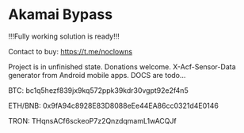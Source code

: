 # Akamai Bypass

!!!Fully working solution is ready!!!

Contact to buy: https://t.me/noclowns

Project is in unfinished state.
Donations welcome.
X-Acf-Sensor-Data generator from Android mobile apps.
DOCS are todo...

BTC: bc1q5hezf839jx9kq572ppk39kdr30vgpt92e2f4n5

ETH/BNB: 0x9fA94c8928E83D8088eEe44EA86cc0321d4E0146

TRON: THqnsACf6sckeoP7z2QnzdqmamL1wACQJf

